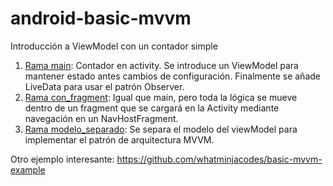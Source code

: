 # android-basic-mvvm
Introducción a ViewModel con un contador simple

1. [Rama main](https://github.com/avidaldo/android-viewModel/tree/main): Contador en activity. Se introduce un ViewModel para mantener estado antes cambios de configuración. Finalmente se añade LiveData para usar el patrón Observer.
2. [Rama con_fragment](https://github.com/avidaldo/android-viewModel/tree/con_fragment): Igual que main, pero toda la lógica se mueve dentro de un fragment que se cargará en la Activity mediante navegación en un NavHostFragment.
3. [Rama modelo_separado](https://github.com/avidaldo/android-viewModel/tree/modelo_separado): Se separa el modelo del viewModel para implementar el patrón de arquitectura MVVM.
  
  
  
  
Otro ejemplo interesante:
https://github.com/whatminjacodes/basic-mvvm-example

